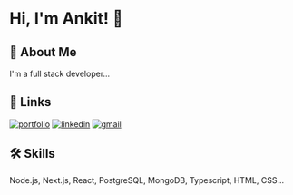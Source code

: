 # Hi, I'm Ankit! 👋

## 🚀 About Me
I'm a full stack developer...

## 🔗 Links
[![portfolio](https://img.shields.io/badge/my_portfolio-000?style=for-the-badge&logo=ko-fi&logoColor=white)](https://ankitsharma-zeta.vercel.app/)
[![linkedin](https://img.shields.io/badge/linkedin-0A66C2?style=for-the-badge&logo=linkedin&logoColor=white)](https://www.linkedin.com/in/ankkitsharma/)
[![gmail](https://img.shields.io/badge/Gmail-1DA1F2?style=for-the-badge&logo=Gmail&logoColor=Red)](mailto:ankitsharma2801@gmail.com)



## 🛠 Skills
Node.js, Next.js, React, PostgreSQL, MongoDB, Typescript, HTML, CSS...

